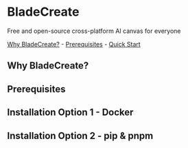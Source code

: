 # BladeCreate

Free and open-source cross-platform AI canvas for everyone

[Why BladeCreate?](#why-bladecreate) - [Prerequisites](#prerequisites) - [Quick Start](#quick-start)

## Why BladeCreate?

## Prerequisites

## Installation Option 1 - Docker

## Installation Option 2 - pip & pnpm

